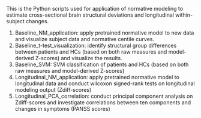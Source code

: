 This is the Python scripts used for application of normative modeling to estimate cross-sectional brain structural deviations and longitudinal within-subject changes.

1. Baseline_NM_application: apply pretrained normative model to new data and visualize subject data and normative centile curves.
2. Baseline_t-test_visualization: identify structural group differences between patients and HCs (based on both raw measures and model-derived Z-scores) and visualize the results.
3. Baseline_SVM: SVM classification of patients and HCs (based on both raw measures and model-derived Z-scores)
4. Longitudinal_NM_application: apply pretrained normative model to longitudinal data and conduct wilcoxon signed-rank tests on longitudinal modeling output (Zdiff-scores)
5. Longitudinal_PCA_correlation: conduct principal component analysis on Zdiff-scores and investigate correlations between ten components and changes in symptoms (PANSS scores)
